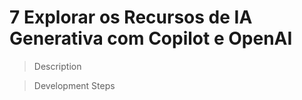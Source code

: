 # 7 Explorar os Recursos de IA Generativa com Copilot e OpenAI

> Description

> Development Steps

